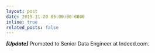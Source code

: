 ```yaml
---
layout: post
date: 2019-11-20 05:00:00-0800
inline: true
related_posts: false
---
```


_**[Update]**_ Promoted to Senior Data Engineer at Indeed.com. 

